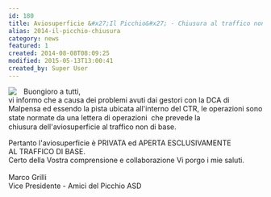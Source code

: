 ```yaml
---
id: 180
title: Aviosuperficie &#x27;Il Picchio&#x27; - Chiusura al traffico non di base
alias: 2014-il-picchio-chiusura
category: news
featured: 1
created: 2014-08-08T08:09:25
modified: 2015-05-13T13:00:41
created_by: Super User
---
```

<p>
 <img border="0" src="images/stories/logo-piccio.jpg" style="padding-right: 1em; float: left;"/>
 Buongioro a tutti,
 <br/>
 vi informo che a causa dei problemi avuti dai gestori con la DCA di Malpensa ed essendo la pista
 <span style="line-height: 1.3em;">
  ubicata all'interno del CTR, le operazioni sono state normate da una lettera di operazioni  che prevede la chiusura dell'aviosuperficie al traffico non di base.
 </span>
</p>
<p>
 <span>
  Pertanto l'aviosuperficie è PRIVATA ed APERTA ESCLUSIVAMENTE AL TRAFFICO DI BASE.
 </span>
 <br/>
 <span>
  Certo della Vostra comprensione e collaborazione Vi porgo i mie saluti.
  <br/>
  <br/>
  <span>
   Marco Grilli
   <br/>
   Vice Presidente - Amici del Picchio
   <span>
    ASD
   </span>
  </span>
 </span>
</p>
